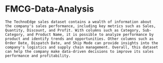 # FMCG-Data-Analysis
	The TechnoEdge sales dataset contains a wealth of information about the company's sales performance, including key metrics such as Sales, Quantity, Discount, and Profit. With columns such as Category, Sub-Category, and Product Name, it is possible to analyze performance by product and identify trends and opportunities. Other columns such as Order Date, Dispatch Date, and Ship Mode can provide insights into the company's logistics and supply chain management. Overall, this dataset can help the company make data-driven decisions to improve its sales performance and profitability.
